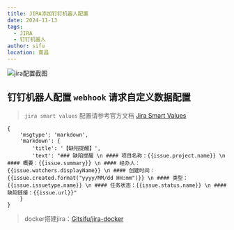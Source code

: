 ```yaml
---
title: JIRA添加钉钉机器人配置
date: 2024-11-13
tags: 
  - JIRA
  - 钉钉机器人
author: sifu
location: 南昌
---
```


![jira配置截图](~@assets/images/jira.png)

## 钉钉机器人配置 `webhook` 请求自定义数据配置

> `jira smart values` 配置请参考官方文档 [Jira Smart Values](https://confluence.atlassian.com/automation/jira-smart-values-issues-993924860.html)

```text
{
    'msgtype': 'markdown',
    'markdown': {
        'title': '【缺陷提醒】',
        'text': "### 缺陷提醒 \n #### 项目名称：{{issue.project.name}} \n #### 概要：{{issue.summary}} \n #### 经办人：{{issue.watchers.displayName}} \n #### 创建时间：{{issue.created.format("yyyy/MM/dd HH:mm")}} \n #### 类型：{{issue.issuetype.name}} \n #### 任务状态：{{issue.status.name}} \n #### 缺陷链接：{{issue.url}}"
    }
}
```

> docker搭建jira：[Gitsifu/jira-docker](https://github.com/Gitsifu/jira-docker)
